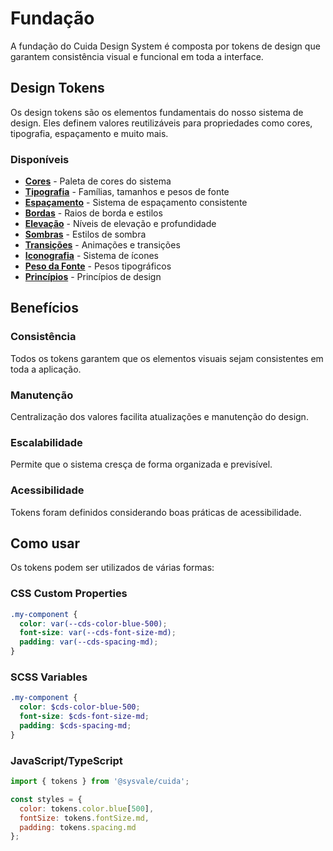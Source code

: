 # Fundação

A fundação do Cuida Design System é composta por tokens de design que garantem consistência visual e funcional em toda a interface.

## Design Tokens

Os design tokens são os elementos fundamentais do nosso sistema de design. Eles definem valores reutilizáveis para propriedades como cores, tipografia, espaçamento e muito mais.

### Disponíveis

- [**Cores**](./cores) - Paleta de cores do sistema
- [**Tipografia**](./tipografia) - Famílias, tamanhos e pesos de fonte
- [**Espaçamento**](./espacamento) - Sistema de espaçamento consistente
- [**Bordas**](./bordas) - Raios de borda e estilos
- [**Elevação**](./elevation) - Níveis de elevação e profundidade
- [**Sombras**](./shadow) - Estilos de sombra
- [**Transições**](./transicoes) - Animações e transições
- [**Iconografia**](./iconografia) - Sistema de ícones
- [**Peso da Fonte**](./peso-fonte) - Pesos tipográficos
- [**Princípios**](./principles) - Princípios de design

## Benefícios

### Consistência
Todos os tokens garantem que os elementos visuais sejam consistentes em toda a aplicação.

### Manutenção
Centralização dos valores facilita atualizações e manutenção do design.

### Escalabilidade
Permite que o sistema cresça de forma organizada e previsível.

### Acessibilidade
Tokens foram definidos considerando boas práticas de acessibilidade.

## Como usar

Os tokens podem ser utilizados de várias formas:

### CSS Custom Properties
```css
.my-component {
  color: var(--cds-color-blue-500);
  font-size: var(--cds-font-size-md);
  padding: var(--cds-spacing-md);
}
```

### SCSS Variables
```scss
.my-component {
  color: $cds-color-blue-500;
  font-size: $cds-font-size-md;
  padding: $cds-spacing-md;
}
```

### JavaScript/TypeScript
```js
import { tokens } from '@sysvale/cuida';

const styles = {
  color: tokens.color.blue[500],
  fontSize: tokens.fontSize.md,
  padding: tokens.spacing.md
};
```

